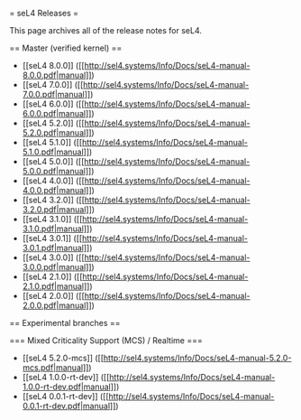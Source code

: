 = seL4 Releases =

This page archives all of the release notes for seL4.

== Master (verified kernel) ==
 * [[seL4 8.0.0]] ([[http://sel4.systems/Info/Docs/seL4-manual-8.0.0.pdf|manual]])
 * [[seL4 7.0.0]] ([[http://sel4.systems/Info/Docs/seL4-manual-7.0.0.pdf|manual]])
 * [[seL4 6.0.0]] ([[http://sel4.systems/Info/Docs/seL4-manual-6.0.0.pdf|manual]])
 * [[seL4 5.2.0]] ([[http://sel4.systems/Info/Docs/seL4-manual-5.2.0.pdf|manual]])
 * [[seL4 5.1.0]] ([[http://sel4.systems/Info/Docs/seL4-manual-5.1.0.pdf|manual]])
 * [[seL4 5.0.0]] ([[http://sel4.systems/Info/Docs/seL4-manual-5.0.0.pdf|manual]])
 * [[seL4 4.0.0]] ([[http://sel4.systems/Info/Docs/seL4-manual-4.0.0.pdf|manual]])
 * [[seL4 3.2.0]] ([[http://sel4.systems/Info/Docs/seL4-manual-3.2.0.pdf|manual]])
 * [[seL4 3.1.0]] ([[http://sel4.systems/Info/Docs/seL4-manual-3.1.0.pdf|manual]])
 * [[seL4 3.0.1]] ([[http://sel4.systems/Info/Docs/seL4-manual-3.0.1.pdf|manual]])
 * [[seL4 3.0.0]] ([[http://sel4.systems/Info/Docs/seL4-manual-3.0.0.pdf|manual]])
 * [[seL4 2.1.0]] ([[http://sel4.systems/Info/Docs/seL4-manual-2.1.0.pdf|manual]])
 * [[seL4 2.0.0]] ([[http://sel4.systems/Info/Docs/seL4-manual-2.0.0.pdf|manual]])

== Experimental branches ==

=== Mixed Criticality Support (MCS) / Realtime ===

 * [[seL4 5.2.0-mcs]] ([[http://sel4.systems/Info/Docs/seL4-manual-5.2.0-mcs.pdf|manual]]) 
 * [[seL4 1.0.0-rt-dev]] ([[http://sel4.systems/Info/Docs/seL4-manual-1.0.0-rt-dev.pdf|manual]])
 * [[seL4 0.0.1-rt-dev]] ([[http://sel4.systems/Info/Docs/seL4-manual-0.0.1-rt-dev.pdf|manual]])
